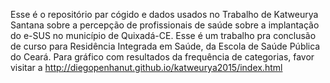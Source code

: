 Esse é o repositório par cógido e dados usados no Trabalho de Katweurya Santana sobre 
a percepção de profissionais de saúde sobre a implantação do e-SUS no município de Quixadá-CE.
Esse é um trabalho pra conclusão de curso para Residência Integrada em Saúde, da Escola de Saúde Pública do Ceará.
Para gráfico com resultados da frequência de categorias, favor visitar a http://diegopenhanut.github.io/katweurya2015/index.html 
